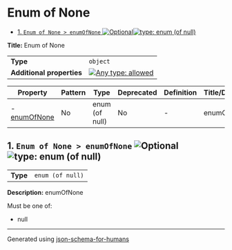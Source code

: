 # Enum of None

- [1. `Enum of None > enumOfNone` ![Optional](https://img.shields.io/badge/Optional-yellow)![type: enum (of null)](https://img.shields.io/badge/type-enum%20%28of%20null%29-ccb974)](#enumOfNone)

**Title:** Enum of None

|                           |                                                                                                                                   |
| ------------------------- | --------------------------------------------------------------------------------------------------------------------------------- |
| **Type**                  | `object`                                                                                                                          |
| **Additional properties** | [![Any type: allowed](https://img.shields.io/badge/Any%20type-allowed-green)](# "Additional Properties of any type are allowed.") |

| Property                     | Pattern | Type           | Deprecated | Definition | Title/Description |
| ---------------------------- | ------- | -------------- | ---------- | ---------- | ----------------- |
| - [enumOfNone](#enumOfNone ) | No      | enum (of null) | No         | -          | enumOfNone        |

## <a name="enumOfNone"></a>1. `Enum of None > enumOfNone` ![Optional](https://img.shields.io/badge/Optional-yellow)![type: enum (of null)](https://img.shields.io/badge/type-enum%20%28of%20null%29-ccb974)

|          |                  |
| -------- | ---------------- |
| **Type** | `enum (of null)` |

**Description:** enumOfNone

Must be one of:
* null

----------------------------------------------------------------------------------------------------------------------------
Generated using [json-schema-for-humans](https://github.com/coveooss/json-schema-for-humans)
